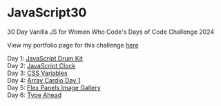 ﻿# JavaScript30

30 Day Vanilla JS for Women Who Code's Days of Code Challenge 2024

View my portfolio page for this challenge [here](https://isabelroman84.github.io/JavaScript30/)

Day 1: [JavaScript Drum Kit](https://isabelroman84.github.io/JavaScript30/01%20-%20JavaScript%20Drum%20Kit/) <br />
Day 2: [JavaScript Clock](https://isabelroman84.github.io/JavaScript30/02%20-%20JS%20and%20CSS%20Clock/) <br />
Day 3: [CSS Variables](https://isabelroman84.github.io/JavaScript30/03%20-%20CSS%20Variables/) <br />
Day 4: [Array Cardio Day 1](https://isabelroman84.github.io/JavaScript30/04%20-%20Array%20Cardio%20Day%201/) <br />
Day 5: [Flex Panels Image Gallery](https://isabelroman84.github.io/JavaScript30/05%20-%20Flex%20Panel%20Gallery/) <br />
Day 6: [Type Ahead]() <br />

